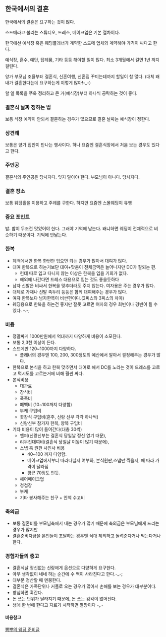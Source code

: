 ## 한국에서의 결혼

한국에서의 결혼은 요구하는 것이 많다.

스드메라고 불리는 스튜디오, 드레스, 메이크업은 기본 절차이다.

한국에선 예식장 혹은 웨딩플래너가 계약한 스드메 업체와 계약해야 가격이 싸다고 한다.

예식장, 혼수, 예단, 답례품, 기타 등등 해야할 일이 많다. 최소 3개월에서 길면 1년 까지 걸린다.

양가 부모님 조율부터 결혼식, 신혼여행, 신혼집 꾸미는데까지 할일이 참 많다.
(대체 왜 내가 결혼한다는데 요구하는게 이렇게 많아!-_-)

할 일 목록을 쭈욱 정리하고 큰 거(예식장)부터 하나씩 공략하는 것이 좋다.

### 결혼식 날짜 정하는 법

보통 식장 예약이 안되서 결혼하는 경우가 많으므로 결혼 날짜는 예식장이 정한다.

### 상견례

보통은 양가 집안이 만나는 행사이다. 허나 요즘엔 결혼식장에서 처음 보는 경우도 있다고 한다.

### 주인공

결혼식의 주인공은 당사자다. 잊지 말아야 한다. 부모님이 아니다. 당사자다. 

### 결혼 장소

보통 웨딩홀을 이용하고 주례를 구한다. 하지만 요즘엔 스몰웨딩이 유행

### 중요 포인트

밥. 밥이 무조건 맛있어야 한다. 그래야 기억에 남는다.
왜냐하면 웨딩이 전체적으로 비슷하기 때문이다. 기억에 안남는다.

### 한복

* 폐백에서만 한복 한번만 입으면 되는 경우가 많아서 대여가 많다.
* 대여 한복으로 하는거보단 대여+맞춤이 전체금액은 늘어나지만 DC가 잘되는 편.
  + 헌데 따로 입고 다니지 않는 이상은 한복을 입을 기회가 없다. 
  + 해외에 나간다면 드레스 대용으로 입는 것도 좋을듯하다
* 남자 신발은 비싸서 한복을 맞추더라도 주지 않는다. 여자용은 주는 경우가 많다.
* 대체로 가채나 신발 족두리 등등은 함께 대여해주는 경우가 많다.
* 여자 한복보다 남자한복이 비싼편이다.(2피스와 3피스의 차이)
* 웨딩용으로 한복을 하는건 좋지만 잘못 고르면 여자의 경우 희빈이나 경빈이 될 수 있다. -.-;

### 비용

* 정말싸게 1000만원에서 억대까지 다양하게 비용이 소모된다.
* 보통 2,3천 이상이 든다.
* 스드메만 120~1000까지 다양하다.
  + 플래너의 경우엔  100, 200, 300정도의 예산에서 알아서 결정해주는 경우가 많다.
* 한복으로 본식을 하고 한복 맞추면서 대여로 해서 DC를 노리는 것이 드레스를 고르고 턱시도를 고르는거에 비해 훨씬 싸다.
* 본식비용
  + 대관료
  + 장식비
  + 폭죽비
  + 폐백비 (10~100까지 다양함)
  + 부케 구입비
  + 꽃장식 구입비(혼주, 신랑 신부 각각 하나씩)
  + 신랑신부 참가자 한복, 양복 구입비
* 기타 비용이 많이 들어간다(대충 30씩)
  + 헬퍼(신랑신부는 결혼식 당일날 정신 없기 때문),
  + 리무진대여비(결혼식 당일날 이동이 많기 때문에), 
  + 스냅 혹 원판 사진사 비용
    + 40~100 까지 다양함.
    + 메이크업에서부터 따라다닐지 여부와, 본식원판,스냅만 찍을지, 에 따라 가격이 달라짐
    + 평균 70정도 인듯.
  + 헤어메이크업
  + 청첩장
  + 부케
  + 기타 봉사해주는 친구 + 인척 수고비

### 축의금
* 보통 결혼비를 부모님측에서 내는 경우가 많기 때문에 축의금은 부모님에게 드리는 경우가 많지만
* 결혼준비자금을 본인들이 조달하는 경우엔 식대 제외하고 돌려준다거나 먹는다거나 한다.

### 경험자들의 충고

* 결혼식날 정신없는 신랑에게 옵션으로 다양하게 요구한다. 
* 아무 생각없이 네네 하는 순간에 수 백이 사라진다고 한다.-_-;
* 대부분 정산할 때 멘붕한다.
* 결혼식은 가족단위나 커플로 오는 경우가 많아서 손해를 보는 경우가 대부분이다.
* 방심하면 훅간다.
* 돈 쓰는 단위가 달라지기 때문에, 돈 쓰는 감각이 없어진다.
* 생애 한 번에 한다고 지르기 시작하면 멸망이다 -,.- 

#### 비용참고

[뽐뿌의 웨딩 준비글](http://www.ppomppu.co.kr/zboard/view.php?id=wedding&no=10311&keyword=%BD%BA%B5%E5%B8%DE)

